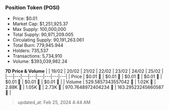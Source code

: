 
  ### Position Token (POSI)
  - Price: $0.01
  - Market Cap: $1,251,925.37
  - Max Supply: 100,000,000
  - Total Supply: 90,971,209.005
  - Circulating Supply: 90,191,263.061
  - Total Burn: 779,945.944
  - Holders: 735,537
  - Transactions: 5,734,910
  - Volume: $393,039,982.24

  **7D Price & Volume**
  | | 19&#x2F;02 | 20&#x2F;02 | 21&#x2F;02 | 22&#x2F;02 | 23&#x2F;02 | 24&#x2F;02 | 25&#x2F;02 |
  |---|---|---|---|---|---|---|---|
  | Price | $0.01 🔻 | $0.01 🚀 | $0.01 🚀 | $0.01 🚀 | $0.01 🚀 | $0.01 🚀 | $0.01 🔻 |
  | Volume | 529.5857343557042 🔻 | 1.02K 🚀 | 2.88K 🚀 | 1.05K 🔻 | 2.73K 🚀 | 970.7648972404234 🔻 | 163.29523245660587 🔻 |

  > updated_at: Feb 25, 2024 4:44 AM
